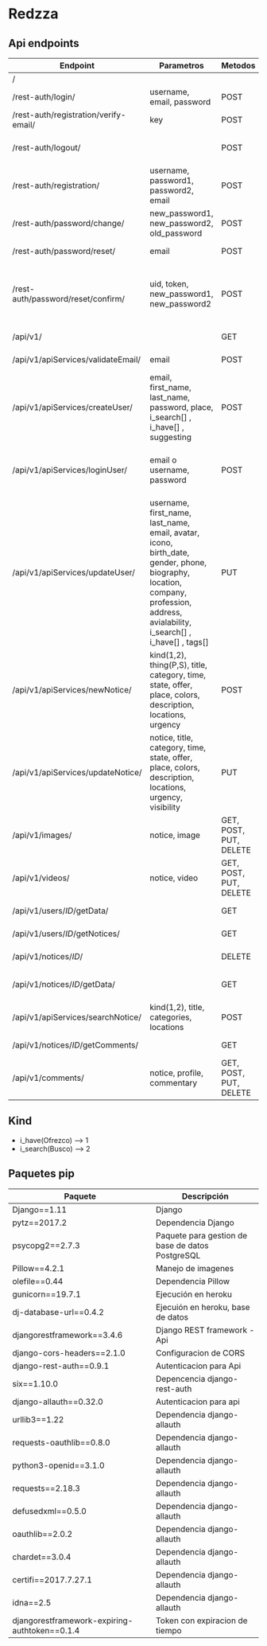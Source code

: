 # Redzza


## Api endpoints
| Endpoint | Parametros | Metodos | Retorno | Descripción |
| --- | --- | --- | --- | --- |
| / |  |  |  | Admin Django - WEB |
| /rest-auth/login/ | username, email, password | POST | token | Login api |
| /rest-auth/registration/verify-email/ | key | POST | detail | Verificacion de correo |
| /rest-auth/logout/ |  | POST | detail | Logout *Identificacion de user mediante token* |
| /rest-auth/registration/ | username, password1, password2, email | POST | token | Registro api |
| /rest-auth/password/change/ | new_password1, new_password2, old_password | POST | detail | Cambio de contraseña |
| /rest-auth/password/reset/ | email | POST | detail | Olvide contraseña - /reset/uid/token/ |
| /rest-auth/password/reset/confirm/ | uid, token, new_password1, new_password2 | POST | detail | Olvide contraseña confirmacion - uid y token son enviados en el correo despues de usar /rest-auth/password/reset/ |
| /api/v1/ |  | GET | Lista de CRUDs | Modelos de la base de datos del negocio |
| /api/v1/apiServices/validateEmail/ | email | POST | exists, data | Verificacion de existencia de correo |
| /api/v1/apiServices/createUser/ | email, first_name, last_name, password, place, i_search[] , i_have[] , suggesting | POST | token, success, msg, err, user | Creacion de un nuevo usuario - /verify-email/key/ |
| /api/v1/apiServices/loginUser/ | email o username, password | POST | token, success, msg, err, user, timetoken | Login aplicativo mediante email o username y contraseña |
| /api/v1/apiServices/updateUser/ | username, first_name, last_name, email, avatar, icono, birth_date, gender, phone, biography, location, company, profession, address, avialability, i_search[] , i_have[] , tags[] | PUT | success, msg, err | Edicion del perfil usuario *Un campo a la vez* |
| /api/v1/apiServices/newNotice/ | kind(1,2), thing(P,S), title, category, time, state, offer, place, colors, description, locations, urgency | POST | success, msg, err, notice | Nueva publicacion de servicio o producto |
| /api/v1/apiServices/updateNotice/ | notice, title, category, time, state, offer, place, colors, description, locations, urgency, visibility | PUT | success, msg, err | Edicion publicacion de servicio o producto *Un campo a la vez* |
| /api/v1/images/ | notice, image | GET, POST, PUT, DELETE | image | Imagen para notice |
| /api/v1/videos/ | notice, video | GET, POST, PUT, DELETE | video | Video para notice |
| /api/v1/users/*ID*/getData/ |  | GET | success, data, err | Informacion de un usuario por su id |
| /api/v1/users/*ID*/getNotices/ |  | GET | success, data, err | Publicaciones de un usuario por su id |
| /api/v1/notices/*ID*/ |  | DELETE | | Eliminacion de una notice por su id |
| /api/v1/notices/*ID*/getData/ |  | GET | notice | Obtencion de informacion de un notice por su id |
| /api/v1/apiServices/searchNotice/ | kind(1,2), title, categories, locations | POST | success, data, err | Busqueda, kind obligatorio |
| /api/v1/notices/*ID*/getComments/ |  | GET | success, data, err | Comentarios de una notice por su id |
| /api/v1/comments/ | notice, profile, commentary | GET, POST, PUT, DELETE | comentary | Comentario para notice |

## Kind
- i_have(Ofrezco) --> 1 
- i_search(Busco) --> 2

## Paquetes pip

| Paquete       | Descripción   |
| ------------- | --------------|
| Django==1.11 | Django |
| pytz==2017.2 | Dependencia Django |
| psycopg2==2.7.3 | Paquete para gestion de base de datos PostgreSQL |
| Pillow==4.2.1 | Manejo de imagenes  |
| olefile==0.44 | Dependencia Pillow |
| gunicorn==19.7.1 | Ejecución en heroku |
| dj-database-url==0.4.2 | Ejecuión en heroku, base de datos |
| djangorestframework==3.4.6 | Django REST framework - Api |
| django-cors-headers==2.1.0 | Configuracion de CORS |
| django-rest-auth==0.9.1 | Autenticacion para Api |
| six==1.10.0 | Depencencia django-rest-auth |
| django-allauth==0.32.0 | Autenticacion para api |
| urllib3==1.22 | Dependencia django-allauth |
| requests-oauthlib==0.8.0 | Dependencia django-allauth |
| python3-openid==3.1.0 | Dependencia django-allauth |
| requests==2.18.3 | Dependencia django-allauth |
| defusedxml==0.5.0 | Dependencia django-allauth |
| oauthlib==2.0.2 | Dependencia django-allauth |
| chardet==3.0.4 | Dependencia django-allauth |
| certifi==2017.7.27.1 | Dependencia django-allauth |
| idna==2.5 | Dependencia django-allauth |
| djangorestframework-expiring-authtoken==0.1.4 | Token con expiracion de tiempo |




